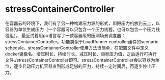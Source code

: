 # stressContainerController
在容器云的环境下，我们有了另一种构建压力源的形式，即把压力机放到云上，以容器为单位生成压力（一个容器可以只包含一个压力线程，也可以包含一个压力线程组）。 最近试着用go语言写了一款容器级的压测场景调度器：stressContainerController。功能类似于LoadRunner controller组件的scenario schedule。stressContainerController使用方法很简单，在配置文件中定义docker镜像名、增压时长、持续时长、减压时长、目标压力值，之后运行可执行文件./stressContainerController即可。stressContainerController会以容器为单位，逐步启动压力机容器直到形成足够的压力，持续一定时间后，再逐步停止压力。
